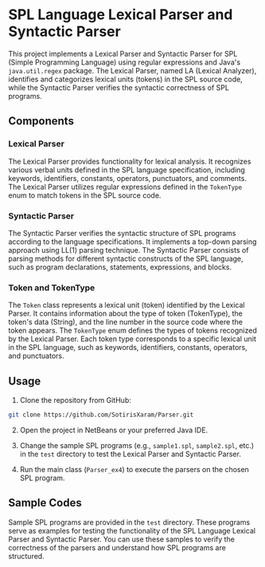 # SPL Language Lexical Parser and Syntactic Parser

This project implements a Lexical Parser and Syntactic Parser for SPL (Simple Programming Language) using regular expressions and Java's `java.util.regex` package. The Lexical Parser, named LA (Lexical Analyzer), identifies and categorizes lexical units (tokens) in the SPL source code, while the Syntactic Parser verifies the syntactic correctness of SPL programs.

## Components

### Lexical Parser

The Lexical Parser provides functionality for lexical analysis. It recognizes various verbal units defined in the SPL language specification, including keywords, identifiers, constants, operators, punctuators, and comments. The Lexical Parser utilizes regular expressions defined in the `TokenType` enum to match tokens in the SPL source code.

### Syntactic Parser

The Syntactic Parser verifies the syntactic structure of SPL programs according to the language specifications. It implements a top-down parsing approach using LL(1) parsing technique. The Syntactic Parser consists of parsing methods for different syntactic constructs of the SPL language, such as program declarations, statements, expressions, and blocks.

### Token and TokenType

The `Token` class represents a lexical unit (token) identified by the Lexical Parser. It contains information about the type of token (TokenType), the token's data (String), and the line number in the source code where the token appears. The `TokenType` enum defines the types of tokens recognized by the Lexical Parser. Each token type corresponds to a specific lexical unit in the SPL language, such as keywords, identifiers, constants, operators, and punctuators.

## Usage

1. Clone the repository from GitHub:

```bash
git clone https://github.com/SotirisXaram/Parser.git
```



2. Open the project in NetBeans or your preferred Java IDE.

3. Change the sample SPL programs (e.g., `sample1.spl`, `sample2.spl`, etc.) in the `test` directory to test the Lexical Parser and Syntactic Parser.

4. Run the main class (`Parser_ex4`) to execute the parsers on the chosen SPL program.

## Sample Codes

Sample SPL programs are provided in the `test` directory. These programs serve as examples for testing the functionality of the SPL Language Lexical Parser and Syntactic Parser. You can use these samples to verify the correctness of the parsers and understand how SPL programs are structured.
